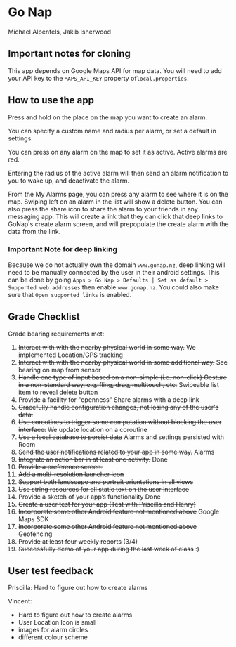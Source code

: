 # Go Nap
Michael Alpenfels, Jakib Isherwood

## Important notes for cloning

This app depends on Google Maps API for map data. You will need to add your API key to the `MAPS_API_KEY`
property of`local.properties`.

## How to use the app 

Press and hold on the place on the map you want to create an alarm. 

You can specify a custom name and radius per alarm, or set a default in settings.

You can press on any alarm on the map to set it as active. Active alarms are red. 

Entering the radius of the active alarm will then send an alarm notification to you to wake up, and deactivate
the alarm.

From the My Alarms page, you can press any alarm to see where it is on the map. Swiping left on an alarm
in the list will show a delete button. You can also press the share icon to share the alarm to your 
friends in any messaging app. This will create a link that they can click that deep links to GoNap's 
create alarm screen, and will prepopulate the create alarm with the data from the link.

### Important Note for deep linking

Because we do not actually own the domain `www.gonap.nz`, deep linking will need to be manually connected
by the user in their android settings. This can be done by going `Apps > Go Nap > Defaults | Set as default > Supported web addresses` 
then enable `www.gonap.nz`. You could also make sure that `Open supported links` is enabled.

## Grade Checklist

Grade bearing requirements met: 
1. ~~Interact with with the nearby physical world in some way.~~ We implemented Location/GPS tracking
2. ~~Interact with with the nearby physical world in some additional way.~~ See bearing on map from sensor
3. ~~Handle one type of input based on a non-simple (i.e. non-click) Gesture in a
   non-standard way, e.g. fling, drag, multitouch, etc.~~ Swipeable list item to reveal delete button
4. ~~Provide a facility for "openness"~~ Share alarms with a deep link
5. ~~Gracefully handle configuration changes, not losing any of the user's data.~~
6. ~~Use coroutines to trigger some computation without blocking the user interface.~~ We update location on a coroutine
7. ~~Use a local database to persist data~~ Alarms and settings persisted with Room
8. ~~Send the user notifications related to your app in some way.~~ Alarms
9. ~~Integrate an action bar in at least one activity.~~ Done
10. ~~Provide a preference screen.~~
11. ~~Add a multi-resolution launcher icon~~
12. ~~Support both landscape and portrait orientations in all views~~
13. ~~Use string resources for all static text on the user interface~~
14. ~~Provide a sketch of your app’s functionality~~ Done
15. ~~Create a user test for your app (Test with Priscilla and Henry)~~
16. ~~Incorporate some other Android feature not mentioned above~~ Google Maps SDK
17. ~~Incorporate some other Android feature not mentioned above~~ Geofencing
18. ~~Provide at least four weekly reports~~ (3/4)
19. ~~Successfully demo of your app during the last week of class~~ :)

## User test feedback

Priscilla: Hard to figure out how to create alarms

Vincent:
* Hard to figure out how to create alarms
* User Location Icon is small
* images for alarm circles
* different colour scheme